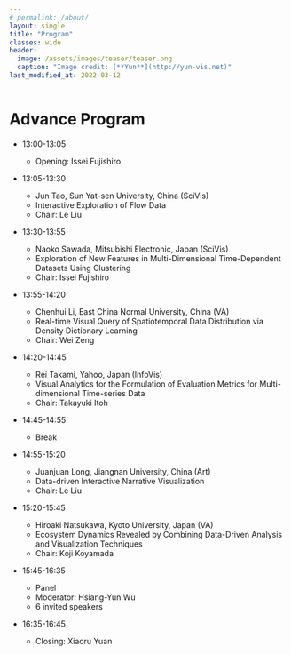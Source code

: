 ```yaml
---
# permalink: /about/
layout: single
title: "Program"
classes: wide
header:
  image: /assets/images/teaser/teaser.png
  caption: "Image credit: [**Yun**](http://yun-vis.net)"
last_modified_at: 2022-03-12
---
```


# Advance Program

* 13:00-13:05
  * Opening: Issei Fujishiro

* 13:05-13:30
  * Jun Tao, Sun Yat-sen University, China (SciVis)
  * Interactive Exploration of Flow Data
  * Chair: Le Liu

* 13:30-13:55
  * Naoko Sawada, Mitsubishi Electronic, Japan (SciVis)
  * Exploration of New Features in Multi-Dimensional Time-Dependent Datasets Using Clustering
  * Chair: Issei Fujishiro

* 13:55-14:20
  * Chenhui Li, East China Normal University, China (VA)
  * Real-time Visual Query of Spatiotemporal Data Distribution via Density Dictionary Learning
  * Chair: Wei Zeng

* 14:20-14:45
  * Rei Takami, Yahoo, Japan (InfoVis)
  * Visual Analytics for the Formulation of Evaluation Metrics for Multi-dimensional Time-series Data
  * Chair: Takayuki Itoh

* 14:45-14:55
  * Break

* 14:55-15:20
  * Juanjuan Long, Jiangnan University, China (Art)
  * Data-driven Interactive Narrative Visualization
  * Chair: Le Liu

* 15:20-15:45
  * Hiroaki Natsukawa, Kyoto University, Japan (VA)
  * Ecosystem Dynamics Revealed by Combining Data-Driven Analysis and Visualization Techniques
  * Chair: Koji Koyamada

* 15:45-16:35
  * Panel
  * Moderator: Hsiang-Yun Wu
  * 6 invited speakers

* 16:35-16:45
  * Closing: Xiaoru Yuan

